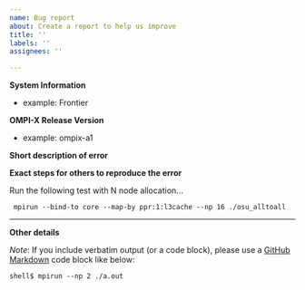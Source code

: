 ```yaml
---
name: Bug report
about: Create a report to help us improve
title: ''
labels: ''
assignees: ''

---
```


**System Information**
 - example: Frontier

**OMPI-X Release Version**
 - example: ompix-a1

**Short description of error**

**Exact steps for others to reproduce the error**

Run the following test with N node allocation...

```
 mpirun --bind-to core --map-by ppr:1:l3cache --np 16 ./osu_alltoall
```

-----------------------------

**Other details**

*Note*: If you include verbatim output (or a code block), please use a [GitHub Markdown](https://help.github.com/articles/creating-and-highlighting-code-blocks/) code block like below:

```shell
shell$ mpirun --np 2 ./a.out
```
